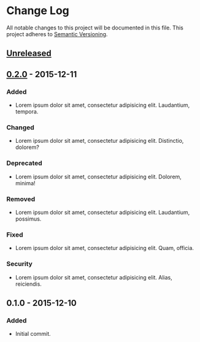# Change Log
All notable changes to this project will be documented in this file.
This project adheres to [Semantic Versioning](http://semver.org/).

## [Unreleased]

## [0.2.0] - 2015-12-11
### Added
- Lorem ipsum dolor sit amet, consectetur adipisicing elit. Laudantium, tempora.

### Changed
- Lorem ipsum dolor sit amet, consectetur adipisicing elit. Distinctio, dolorem?

### Deprecated
- Lorem ipsum dolor sit amet, consectetur adipisicing elit. Dolorem, minima!

### Removed
- Lorem ipsum dolor sit amet, consectetur adipisicing elit. Laudantium, possimus.

### Fixed
- Lorem ipsum dolor sit amet, consectetur adipisicing elit. Quam, officia.

### Security
- Lorem ipsum dolor sit amet, consectetur adipisicing elit. Alias, reiciendis.

## 0.1.0 - 2015-12-10
### Added
- Initial commit.

[Unreleased]: https://github.com/olivierlacan/keep-a-changelog/compare/v0.2.0...HEAD
[0.2.0]: https://github.com/olivierlacan/keep-a-changelog/compare/v0.1.0...v0.2.0
